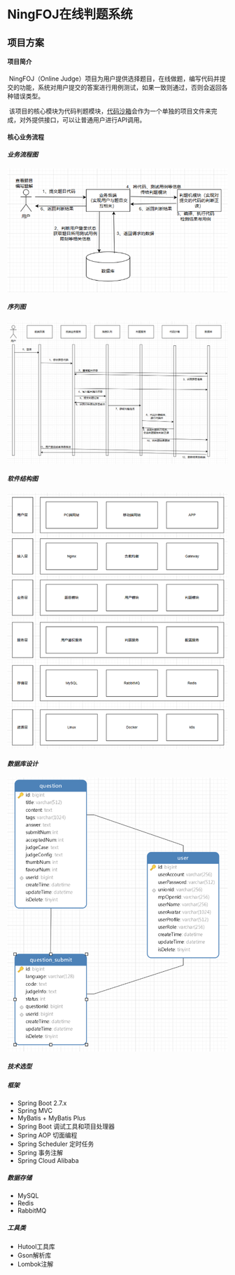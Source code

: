# NingFOJ在线判题系统

## 项目方案

#### 项目简介

​	NingFOJ（Online Judge）项目为用户提供选择题目，在线做题，编写代码并提交的功能，系统对用户提交的答案进行用例测试，如果一致则通过，否则会返回各种错误类型。

​	该项目的核心模块为代码判题模块，[代码沙箱](https://github.com/NingF324/ningfOj_code_sandbox)会作为一个单独的项目文件来完成，对外提供接口，可以让普通用户进行API调用。

#### 核心业务流程

##### 业务流程图

![业务流程图](images/img.png)

##### 序列图

![序列图](images/img_1.png)

##### 软件结构图

![软件结构图](images/img_2.png)

##### 数据库设计

![UML图](images/img_3.png)

##### 技术选型
##### 框架

- Spring Boot 2.7.x
- Spring MVC
- MyBatis + MyBatis Plus
- Spring Boot 调试工具和项目处理器
- Spring AOP 切面编程
- Spring Scheduler 定时任务
- Spring 事务注解
- Spring Cloud Alibaba

##### 数据存储

- MySQL
- Redis
- RabbitMQ

##### 工具类

- Hutool工具库
- Gson解析库
- Lombok注解